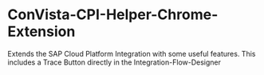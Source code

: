 # ConVista-CPI-Helper-Chrome-Extension
Extends the SAP Cloud Platform Integration with some useful features. This includes a Trace Button directly in the Integration-Flow-Designer
